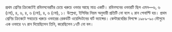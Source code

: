 প্রথম শ্রেণির ক্রিকেটেই রবিনসনেরটির চেয়ে খরুচে ওভার আছে মাত্র একটি। রবিনসনের ওভারটি ছিল এমন—৬, ৬ (নো), ৪, ৬, ৪, ৬ (নো), ৪, ৬ (নো), ১। উল্লেখ্য, ইসিবির নিয়ম অনুযায়ী প্রতিটি নো বলে ২ রান পেনাল্টি হয়। প্রথম শ্রেণির ক্রিকেটে সবচেয়ে খরুচে ওভারের রেকর্ডটি ওয়েলিংটনের বার্ট ভ্যান্সের। কেন্টারবেরির বিপক্ষে ১৯৮৯-৯০ মৌসুমে এক ওভারে ৭৭ রান দিয়েছিলেন তিনি, করেছিলেন ১৭টি নো বল।

